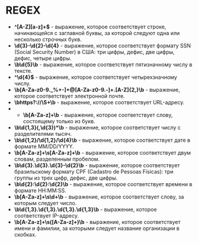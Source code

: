 # REGEX
* **^[A-Z][a-z]+$** - выражение, которое соответствует строке, начинающейся с заглавной буквы, за которой следуют одна или несколько строчных букв.  
* **\d{3}-\d{2}-\d{4}** - выражение, которое соответствует формату SSN (Social Security Number) в США: три цифры, дефис, две цифры, дефис, четыре цифры.  
* **\b\d{5}\b** - выражение, которое соответствует пятизначному числу в тексте.  
* **^\d{4}$** - выражение, которое соответствует четырехзначному числу.  
* **\b[A-Za-z0-9._%+-]+@[A-Za-z0-9.-]+\.[A-Z]{2,}\b** - выражение, которое соответствует электронной почте.  
* **\bhttps?://\S+\b** - выражение, которое соответствует URL-адресу.  
* * **\b[A-Za-z]+\b** - выражение, которое соответствует слову, состоящему только из букв.  
* **\b\d{1,3}(,\d{3})*\b** - выражение, которое соответствует числу с разделителями тысяч.  
* **\b\d{1,2}/\d{1,2}/\d{4}\b** - выражение, которое соответствует дате в формате MM/DD/YYYY.  
* **\b[A-Za-z]+\s[A-Za-z]+\b** - выражение, которое соответствует двум словам, разделенным пробелом.  
* **\b\d{3}\.\d{3}\.\d{3}-\d{2}\b** - выражение, которое соответствует бразильскому формату CPF (Cadastro de Pessoas Físicas): три группы из трех цифр, дефис, две цифры.  
* **\b\d{2}:\d{2}:\d{2}\b** - выражение, которое соответствует времени в формате HH:MM:SS.  
* **\b[A-Za-z]+\s\d+\b** - выражение, которое соответствует слову, за которым следует число.  
* **\b\d{1,3}\.\d{1,3}\.\d{1,3}\.\d{1,3}\b** - выражение, которое соответствует IP-адресу.  
* **\b[A-Za-z]+\s\([A-Za-z]+\)\b** - выражение, которое соответствует имени и фамилии, за которыми следует название организации в скобках.  

